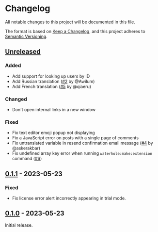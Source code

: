 # Changelog

All notable changes to this project will be documented in this file.

The format is based on [Keep a Changelog](https://keepachangelog.com/en/1.0.0/),
and this project adheres to [Semantic Versioning](https://semver.org/spec/v2.0.0.html).

## [Unreleased]

### Added

-   Add support for looking up users by ID
-   Add Russian translation ([#2](https://github.com/waterholeforum/core/pull/2) by @Awilum)
-   Add French translation ([#5](https://github.com/waterholeforum/core/pull/5) by @qiaeru)

### Changed

-   Don't open internal links in a new window

### Fixed

-   Fix text editor emoji popup not displaying
-   Fix a JavaScript error on posts with a single page of comments
-   Fix untranslated variable in resend confirmation email message ([#4](https://github.com/waterholeforum/core/pull/4) by @askerakbar)
-   Fix undefined array key error when running `waterhole:make:extension` command ([#6](https://github.com/waterholeforum/core/issues/6))

## [0.1.1] - 2023-05-23

### Fixed

-   Fix license error alert incorrectly appearing in trial mode.

## [0.1.0] - 2023-05-23

Initial release.

[unreleased]: https://github.com/waterholeforum/core/compare/v0.1.1...HEAD
[0.1.1]: https://github.com/waterholeforum/core/compare/v0.1.0...v0.1.1
[0.1.0]: https://github.com/waterholeforum/core/releases/tag/v0.1.0

